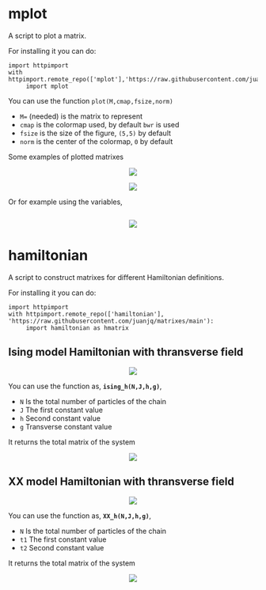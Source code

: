 # mplot
A script to plot a matrix.


For installing it you can do:

```
import httpimport
with httpimport.remote_repo(['mplot'],'https://raw.githubusercontent.com/juanjq/matrixes/main'):
     import mplot
```

You can use the function `plot(M,cmap,fsize,norm)`

* `M=` (needed) is the matrix to represent
* `cmap` is the colormap used, by default `bwr` is used
* `fsize` is the size of the figure, `(5,5)` by default
* `norm` is the center of the colormap, `0` by default

Some examples of plotted  matrixes


<p align="center">
    <img align="center" src="https://github.com/juanjq/matrixes/blob/main/data/matrix_2.png?raw=true">
</p>
<p align="center">
    <img align="center" src="https://github.com/juanjq/matrixes/blob/main/data/matrix_3.png?raw=true">
</p>


Or for example using the variables,
```

```

<p align="center">
    <img align="center" src="https://github.com/juanjq/matrixes/blob/main/data/matrix_4.png?raw=true">
</p>


# hamiltonian
A script to construct matrixes for different Hamiltonian definitions.

For installing it you can do:

```
import httpimport
with httpimport.remote_repo(['hamiltonian'], 'https://raw.githubusercontent.com/juanjq/matrixes/main'):
     import hamiltonian as hmatrix
```

## Ising model Hamiltonian with thransverse field


<p align="center">
    <img align="center" src="https://github.com/juanjq/hamiltonian_matrix/blob/main/data/Ising_model.png?raw=true">
</p>

You can use the function as,
**`ising_h(N,J,h,g)`**,

* `N` Is the total number of particles of the chain
* `J` The first constant value
* `h` Second constant value
* `g` Transverse constant value

It returns the total matrix of the system

<p align="center">
    <img align="center" src="https://github.com/juanjq/matrixes/blob/main/data/ising_hamiltonian_img.png?raw=true">
</p>


## XX model Hamiltonian with thransverse field

<p align="center">
    <img align="center" src="https://github.com/juanjq/matrixes/blob/main/data/XX_model.png?raw=true">
</p>

You can use the function as,
**`XX_h(N,J,h,g)`**,

* `N` Is the total number of particles of the chain
* `t1` The first constant value
* `t2` Second constant value

It returns the total matrix of the system

<p align="center">
    <img align="center" src="https://github.com/juanjq/hamiltonian_matrix/blob/main/data/XX_hamiltonian_img.png?raw=true">
</p>
